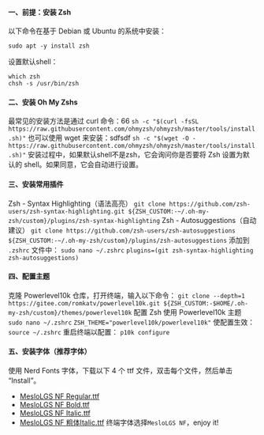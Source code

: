 #### 一、前提：安装 Zsh
以下命令在基于 Debian 或 Ubuntu 的系统中安装：

```sudo apt -y install zsh```

设置默认shell：

```
which zsh
chsh -s /usr/bin/zsh
```

#### 二、安装 Oh My Zshs
最常见的安装方法是通过 curl 命令：66
```sh -c "$(curl -fsSL https://raw.githubusercontent.com/ohmyzsh/ohmyzsh/master/tools/install.sh)"```
也可以使用 wget 来安装：sdfsdf 
```sh -c "$(wget -O - https://raw.githubusercontent.com/ohmyzsh/ohmyzsh/master/tools/install.sh)"```
安装过程中，如果默认shell不是zsh，它会询问你是否要将 Zsh 设置为默认的 shell。如果同意，它会自动进行设置。
#### 三、安装常用插件
Zsh - Syntax Highlighting（语法高亮）
```git clone https://github.com/zsh-users/zsh-syntax-highlighting.git ${ZSH_CUSTOM:-~/.oh-my-zsh/custom}/plugins/zsh-syntax-highlighting```
Zsh - Autosuggestions（自动建议）
```git clone https://github.com/zsh-users/zsh-autosuggestions ${ZSH_CUSTOM:-~/.oh-my-zsh/custom}/plugins/zsh-autosuggestions```
添加到 `.zshrc` 文件中：
```sudo nano ~/.zshrc```
```plugins=(git zsh-syntax-highlighting zsh-autosuggestions)```
#### 四、配置主题
克隆 Powerlevel10k 仓库，打开终端，输入以下命令：
```git clone --depth=1 https://gitee.com/romkatv/powerlevel10k.git ${ZSH_CUSTOM:-$HOME/.oh-my-zsh/custom}/themes/powerlevel10k```
配置 Zsh 使用 Powerlevel10k 主题
```sudo nano ~/.zshrc```
```ZSH_THEME="powerlevel10k/powerlevel10k"```
使配置生效：
```source ~/.zshrc```
重启终端以配置：
```p10k configure```
#### 五、安装字体（推荐字体）
使用 Nerd Fonts 字体，下载以下 4 个 ttf 文件，双击每个文件，然后单击 “Install”。
  - [MesloLGS NF Regular.ttf](https://github.com/romkatv/powerlevel10k-media/raw/master/MesloLGS%20NF%20Regular.ttf)
  - [MesloLGS NF Bold.ttf](https://github.com/romkatv/powerlevel10k-media/raw/master/MesloLGS%20NF%20Bold.ttf)
  - [MesloLGS NF Italic.ttf](https://github.com/romkatv/powerlevel10k-media/raw/master/MesloLGS%20NF%20Italic.ttf)
  - [MesloLGS NF 粗体Italic.ttf](https://github.com/romkatv/powerlevel10k-media/raw/master/MesloLGS%20NF%20Bold%20Italic.ttf)
终端字体选择`MesloLGS NF`，enjoy it!